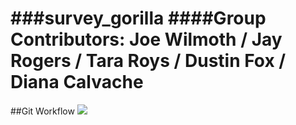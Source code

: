 ###survey_gorilla
####Group Contributors: Joe Wilmoth / Jay Rogers / Tara Roys / Dustin Fox / Diana Calvache
==========================================================================================
##Git Workflow
![](https://trello-attachments.s3.amazonaws.com/5310a7af1cc53ae869deecb6/5310bc081ccf14d711b20dd1/82a9fb91bf6071f54e8153328fe2b839/survey_gorilla_schema.png)

